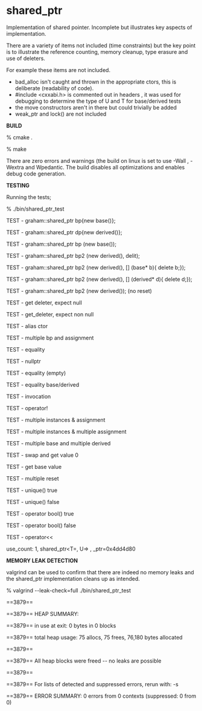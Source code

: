 # shared_ptr
Implementation of shared pointer. Incomplete but illustrates key aspects of implementation.


There are a variety of items not included (time constraints)  but the key point is to illustrate the reference counting,
memory cleanup, type erasure and use of deleters.

For example these items are not included.

* bad_alloc isn't caught and thrown in the appropriate ctors, this is deliberate (readability of code). 
* #include <cxxabi.h> is commented out in headers , it was used for debugging to determine the type of U and T
  for base/derived tests
* the move constructors aren't in there but could trivially be added
* weak_ptr and lock() are not included





**BUILD**

% cmake .

% make 

There are zero errors and warnings (the build on linux is set to use -Wall , -Wextra and Wpedantic.
The build disables all optimizations and enables debug code generation.






**TESTING**

Running the tests;

% ./bin/shared_ptr_test

TEST - graham::shared_ptr<base> bp{new base()};

TEST - graham::shared_ptr<base> dp{new derived()};

TEST - graham::shared_ptr<base> bp (new base());

TEST - graham::shared_ptr<base> bp2 (new derived(), delit);

TEST - graham::shared_ptr<base> bp2 (new derived(), [] (base* b){ delete b;});

TEST - graham::shared_ptr<base> bp2 (new derived(), [] (derived* d){ delete d;});

TEST - graham::shared_ptr<base> bp2 (new derived()); (no reset)

TEST - get deleter, expect null

TEST - get_deleter, expect non null

TEST - alias ctor

TEST - multiple bp and assignment

TEST - equality

TEST - nullptr

TEST - equality (empty)

TEST - equality base/derived

TEST - invocation

TEST - operator!

TEST - multiple instances & assignment

TEST - multiple instances & multiple assignment

TEST - multiple base and multiple derived

TEST - swap and get value 0

TEST - get base value

TEST - multiple reset

TEST - unique() true

TEST - unique() false

TEST - operator bool() true

TEST - operator bool() false

TEST - operator<<

use_count: 1,  shared_ptr<T=, U=> , _ptr=0x4dd4d80








**MEMORY LEAK DETECTION**


valgrind can be used to confirm that there are indeed no memory leaks and the shared_ptr implementation cleans up as 
intended.

% valgrind --leak-check=full ./bin/shared_ptr_test

==3879==

==3879== HEAP SUMMARY:

==3879==     in use at exit: 0 bytes in 0 blocks

==3879==   total heap usage: 75 allocs, 75 frees, 76,180 bytes allocated

==3879==

==3879== All heap blocks were freed -- no leaks are possible

==3879==

==3879== For lists of detected and suppressed errors, rerun with: -s

==3879== ERROR SUMMARY: 0 errors from 0 contexts (suppressed: 0 from 0)




